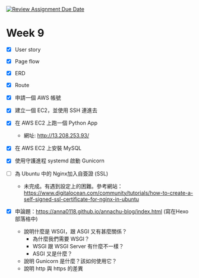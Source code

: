 [![Review Assignment Due Date](https://classroom.github.com/assets/deadline-readme-button-24ddc0f5d75046c5622901739e7c5dd533143b0c8e959d652212380cedb1ea36.svg)](https://classroom.github.com/a/9_f6dvkm)
# Week 9

- [x] User story
- [x] Page flow
- [x] ERD
- [x] Route
- [x] 申請一個 AWS 帳號
- [x] 建立一個 EC2，並使用 SSH 連進去
- [x] 在 AWS EC2 上跑一個 Python App
    - 網址: http://13.208.253.93/
- [x] 在  AWS EC2 上安裝 MySQL
- [x] 使用守護進程 systemd 啟動 Gunicorn
- [ ] 為 Ubuntu 中的 Nginx加入自簽證 (SSL)
    - 未完成。有遇到設定上的困難。參考網站：https://www.digitalocean.com/community/tutorials/how-to-create-a-self-signed-ssl-certificate-for-nginx-in-ubuntu

- [x] 申論題：https://anna0118.github.io/annachu-blog/index.html (寫在Hexo部落格中)
  - 說明什麼是 WSGI，跟 ASGI 又有甚麼關係？
    - 為什麼我們需要 WSGI？
    - WSGI 跟 WSGI Server 有什麼不一樣？
    - ASGI 又是什麼？
  - 說明 Gunicorn 是什麼？該如何使用它？
  - 說明 http 與 https 的差異
